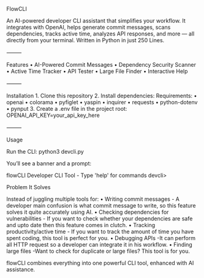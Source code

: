 FlowCLI 

An AI-powered developer CLI assistant that simplifies your workflow.
It integrates with OpenAI, helps generate commit messages, scans dependencies, tracks active time, analyzes API responses, and more — all directly from your terminal.
Written in Python in just 250 Lines.

⸻

 Features
	•	AI-Powered Commit Messages
	•	Dependency Security Scanner
	•	Active Time Tracker
	•	API Tester
	•	Large File Finder
	•	Interactive Help

⸻

 Installation
	1.	Clone this repository
	2.	Install dependencies:
Requirements:
	•	openai
	•	colorama
	•	pyfiglet
	•	yaspin
	•	inquirer
	•	requests
	•	python-dotenv
	•	pynput
	3.	Create a .env file in the project root:
OPENAI_API_KEY=your_api_key_here

⸻

Usage

Run the CLI:
python3 devcli.py

You’ll see a banner and a prompt:

flowCLI
Developer CLI Tool - Type 'help' for commands
devcli>


 Problem It Solves

Instead of juggling multiple tools for:
	•	Writing commit messages
		- A developer main confusion is what commit message to write, so this feature solves it quite accurately using AI.
	•	Checking dependencies for vulnerabilities
		- If you want to check whether your dependencies are safe and upto date then this feature comes in clutch.
	•	Tracking productivity/active time
		- If you want to track the amount of time you have spent coding, this tool is perfect for you.
	•	Debugging APIs
		-It can perform all HTTP request so a developer can integrate it in his workflow.
	•	Finding large files
		-Want to check for duplicate or large files? This tool is for you.
		
 flowCLI combines everything into one powerful CLI tool, enhanced with AI assistance.

